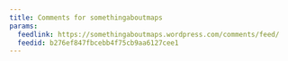 ```yaml
---
title: Comments for somethingaboutmaps
params:
  feedlink: https://somethingaboutmaps.wordpress.com/comments/feed/
  feedid: b276ef847fbcebb4f75cb9aa6127cee1
---
```

